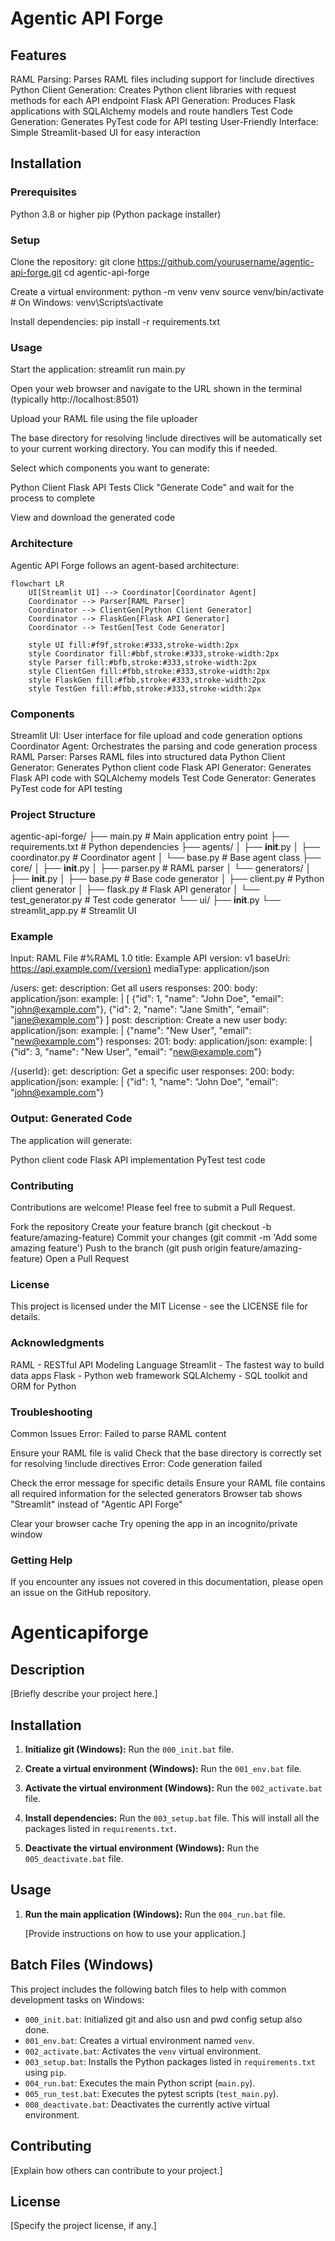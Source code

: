# Agentic API Forge

## Features
RAML Parsing: Parses RAML files including support for !include directives
Python Client Generation: Creates Python client libraries with request methods for each API endpoint
Flask API Generation: Produces Flask applications with SQLAlchemy models and route handlers
Test Code Generation: Generates PyTest code for API testing
User-Friendly Interface: Simple Streamlit-based UI for easy interaction

## Installation

### Prerequisites
Python 3.8 or higher
pip (Python package installer)

### Setup
Clone the repository:
git clone https://github.com/yourusername/agentic-api-forge.git
cd agentic-api-forge

Create a virtual environment:
python -m venv venv
source venv/bin/activate  # On Windows: venv\Scripts\activate

Install dependencies:
pip install -r requirements.txt

### Usage
Start the application:
streamlit run main.py

Open your web browser and navigate to the URL shown in the terminal (typically http://localhost:8501)

Upload your RAML file using the file uploader

The base directory for resolving !include directives will be automatically set to your current working directory. You can modify this if needed.

Select which components you want to generate:

Python Client
Flask API
Tests
Click "Generate Code" and wait for the process to complete

View and download the generated code

### Architecture

Agentic API Forge follows an agent-based architecture:
```mermide
flowchart LR
    UI[Streamlit UI] --> Coordinator[Coordinator Agent]
    Coordinator --> Parser[RAML Parser]
    Coordinator --> ClientGen[Python Client Generator]
    Coordinator --> FlaskGen[Flask API Generator]
    Coordinator --> TestGen[Test Code Generator]

    style UI fill:#f9f,stroke:#333,stroke-width:2px
    style Coordinator fill:#bbf,stroke:#333,stroke-width:2px
    style Parser fill:#bfb,stroke:#333,stroke-width:2px
    style ClientGen fill:#fbb,stroke:#333,stroke-width:2px
    style FlaskGen fill:#fbb,stroke:#333,stroke-width:2px
    style TestGen fill:#fbb,stroke:#333,stroke-width:2px
```

### Components

Streamlit UI: User interface for file upload and code generation options
Coordinator Agent: Orchestrates the parsing and code generation process
RAML Parser: Parses RAML files into structured data
Python Client Generator: Generates Python client code
Flask API Generator: Generates Flask API code with SQLAlchemy models
Test Code Generator: Generates PyTest code for API testing

### Project Structure

agentic-api-forge/
├── main.py                  # Main application entry point
├── requirements.txt         # Python dependencies
├── agents/
│   ├── __init__.py
│   ├── coordinator.py       # Coordinator agent
│   └── base.py              # Base agent class
├── core/
│   ├── __init__.py
│   ├── parser.py            # RAML parser
│   └── generators/
│       ├── __init__.py
│       ├── base.py          # Base code generator
│       ├── client.py        # Python client generator
│       ├── flask.py         # Flask API generator
│       └── test_generator.py # Test code generator
└── ui/
    ├── __init__.py
    └── streamlit_app.py     # Streamlit UI

### Example

Input: RAML File
#%RAML 1.0
title: Example API
version: v1
baseUri: https://api.example.com/{version}
mediaType: application/json

/users:
  get:
    description: Get all users
    responses:
      200:
        body:
          application/json:
            example: |
              [
                {"id": 1, "name": "John Doe", "email": "john@example.com"},
                {"id": 2, "name": "Jane Smith", "email": "jane@example.com"}
              ]
  post:
    description: Create a new user
    body:
      application/json:
        example: |
          {"name": "New User", "email": "new@example.com"}
    responses:
      201:
        body:
          application/json:
            example: |
              {"id": 3, "name": "New User", "email": "new@example.com"}

  /{userId}:
    get:
      description: Get a specific user
      responses:
        200:
          body:
            application/json:
              example: |
                {"id": 1, "name": "John Doe", "email": "john@example.com"}

### Output: Generated Code

The application will generate:

Python client code
Flask API implementation
PyTest test code

### Contributing
Contributions are welcome! Please feel free to submit a Pull Request.

Fork the repository
Create your feature branch (git checkout -b feature/amazing-feature)
Commit your changes (git commit -m 'Add some amazing feature')
Push to the branch (git push origin feature/amazing-feature)
Open a Pull Request

### License

This project is licensed under the MIT License - see the LICENSE file for details.

### Acknowledgments
RAML - RESTful API Modeling Language
Streamlit - The fastest way to build data apps
Flask - Python web framework
SQLAlchemy - SQL toolkit and ORM for Python

### Troubleshooting
Common Issues
Error: Failed to parse RAML content

Ensure your RAML file is valid
Check that the base directory is correctly set for resolving !include directives
Error: Code generation failed

Check the error message for specific details
Ensure your RAML file contains all required information for the selected generators
Browser tab shows "Streamlit" instead of "Agentic API Forge"

Clear your browser cache
Try opening the app in an incognito/private window

### Getting Help

If you encounter any issues not covered in this documentation, please open an issue on the GitHub repository.

# Agenticapiforge

## Description

[Briefly describe your project here.]

## Installation


1.  **Initialize git (Windows):**
    Run the `000_init.bat` file.

2.  **Create a virtual environment (Windows):**
    Run the `001_env.bat` file.

3.  **Activate the virtual environment (Windows):**
    Run the `002_activate.bat` file.

4.  **Install dependencies:**
    Run the `003_setup.bat` file. This will install all the packages listed in `requirements.txt`.

5.  **Deactivate the virtual environment (Windows):**
    Run the `005_deactivate.bat` file.

## Usage

1.  **Run the main application (Windows):**
    Run the `004_run.bat` file.

    [Provide instructions on how to use your application.]

## Batch Files (Windows)

This project includes the following batch files to help with common development tasks on Windows:

* `000_init.bat`: Initialized git and also usn and pwd config setup also done.
* `001_env.bat`: Creates a virtual environment named `venv`.
* `002_activate.bat`: Activates the `venv` virtual environment.
* `003_setup.bat`: Installs the Python packages listed in `requirements.txt` using `pip`.
* `004_run.bat`: Executes the main Python script (`main.py`).
* `005_run_test.bat`: Executes the pytest  scripts (`test_main.py`).
* `008_deactivate.bat`: Deactivates the currently active virtual environment.

## Contributing

[Explain how others can contribute to your project.]

## License

[Specify the project license, if any.]
